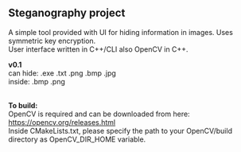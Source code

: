 <h2>Steganography project</h2>

A simple tool provided with UI for hiding information in images. Uses symmetric key encryption.<br>
User interface written in C++/CLI also OpenCV in C++.

<b>v0.1</b> <br>can hide: .exe .txt .png .bmp .jpg
<br>inside: .bmp .png <br><br>

<b>To build:</b><br>
OpenCV is required and can be downloaded from here: https://opencv.org/releases.html<br>
Inside CMakeLists.txt, please specify the path to your OpenCV/build directory as OpenCV_DIR_HOME variable.

